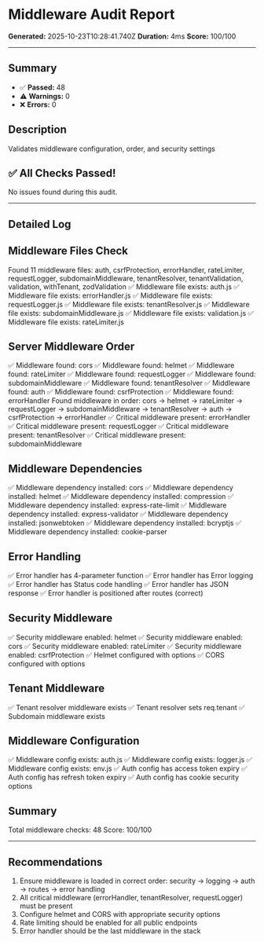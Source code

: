 # Middleware Audit Report

**Generated:** 2025-10-23T10:28:41.740Z
**Duration:** 4ms
**Score:** 100/100

---

## Summary

- ✅ **Passed:** 48
- ⚠️  **Warnings:** 0
- ❌ **Errors:** 0

## Description

Validates middleware configuration, order, and security settings

## ✅ All Checks Passed!

No issues found during this audit.

---

## Detailed Log


## Middleware Files Check

Found 11 middleware files: auth, csrfProtection, errorHandler, rateLimiter, requestLogger, subdomainMiddleware, tenantResolver, tenantValidation, validation, withTenant, zodValidation
✅ Middleware file exists: auth.js
✅ Middleware file exists: errorHandler.js
✅ Middleware file exists: requestLogger.js
✅ Middleware file exists: tenantResolver.js
✅ Middleware file exists: subdomainMiddleware.js
✅ Middleware file exists: validation.js
✅ Middleware file exists: rateLimiter.js

## Server Middleware Order

✅ Middleware found: cors
✅ Middleware found: helmet
✅ Middleware found: rateLimiter
✅ Middleware found: requestLogger
✅ Middleware found: subdomainMiddleware
✅ Middleware found: tenantResolver
✅ Middleware found: auth
✅ Middleware found: csrfProtection
✅ Middleware found: errorHandler
Found middleware in order: cors → helmet → rateLimiter → requestLogger → subdomainMiddleware → tenantResolver → auth → csrfProtection → errorHandler
✅ Critical middleware present: errorHandler
✅ Critical middleware present: requestLogger
✅ Critical middleware present: tenantResolver
✅ Critical middleware present: subdomainMiddleware

## Middleware Dependencies

✅ Middleware dependency installed: cors
✅ Middleware dependency installed: helmet
✅ Middleware dependency installed: compression
✅ Middleware dependency installed: express-rate-limit
✅ Middleware dependency installed: express-validator
✅ Middleware dependency installed: jsonwebtoken
✅ Middleware dependency installed: bcryptjs
✅ Middleware dependency installed: cookie-parser

## Error Handling

✅ Error handler has 4-parameter function
✅ Error handler has Error logging
✅ Error handler has Status code handling
✅ Error handler has JSON response
✅ Error handler is positioned after routes (correct)

## Security Middleware

✅ Security middleware enabled: helmet
✅ Security middleware enabled: cors
✅ Security middleware enabled: rateLimiter
✅ Security middleware enabled: csrfProtection
✅ Helmet configured with options
✅ CORS configured with options

## Tenant Middleware

✅ Tenant resolver middleware exists
✅ Tenant resolver sets req.tenant
✅ Subdomain middleware exists

## Middleware Configuration

✅ Middleware config exists: auth.js
✅ Middleware config exists: logger.js
✅ Middleware config exists: env.js
✅ Auth config has access token expiry
✅ Auth config has refresh token expiry
✅ Auth config has cookie security options

## Summary

Total middleware checks: 48
Score: 100/100

---

## Recommendations

1. Ensure middleware is loaded in correct order: security → logging → auth → routes → error handling
2. All critical middleware (errorHandler, tenantResolver, requestLogger) must be present
3. Configure helmet and CORS with appropriate security options
4. Rate limiting should be enabled for all public endpoints
5. Error handler should be the last middleware in the stack
